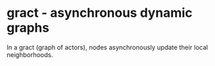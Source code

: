 # gract - asynchronous dynamic graphs

In a gract (graph of actors), nodes asynchronously update their local neighborhoods.
